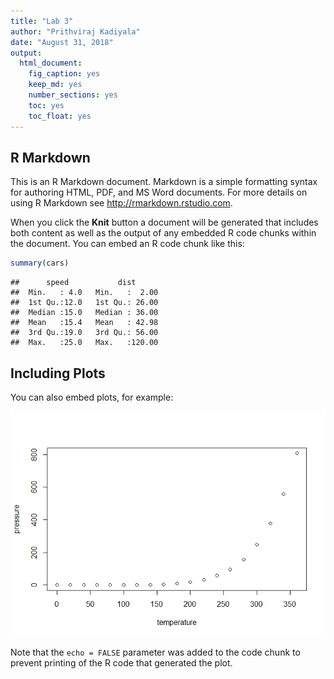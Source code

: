 ```yaml
---
title: "Lab 3"
author: "Prithviraj Kadiyala"
date: "August 31, 2018"
output:
  html_document:
    fig_caption: yes
    keep_md: yes
    number_sections: yes
    toc: yes
    toc_float: yes
---
```




## R Markdown

This is an R Markdown document. Markdown is a simple formatting syntax for authoring HTML, PDF, and MS Word documents. For more details on using R Markdown see <http://rmarkdown.rstudio.com>.

When you click the **Knit** button a document will be generated that includes both content as well as the output of any embedded R code chunks within the document. You can embed an R code chunk like this:


```r
summary(cars)
```

```
##      speed           dist       
##  Min.   : 4.0   Min.   :  2.00  
##  1st Qu.:12.0   1st Qu.: 26.00  
##  Median :15.0   Median : 36.00  
##  Mean   :15.4   Mean   : 42.98  
##  3rd Qu.:19.0   3rd Qu.: 56.00  
##  Max.   :25.0   Max.   :120.00
```

## Including Plots

You can also embed plots, for example:

![](Lab3Rmd_files/figure-html/pressure-1.png)<!-- -->

Note that the `echo = FALSE` parameter was added to the code chunk to prevent printing of the R code that generated the plot.

